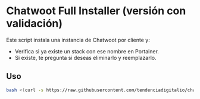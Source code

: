 # Chatwoot Full Installer (versión con validación)

Este script instala una instancia de Chatwoot por cliente y:
- Verifica si ya existe un stack con ese nombre en Portainer.
- Si existe, te pregunta si deseas eliminarlo y reemplazarlo.

## Uso

```bash
bash <(curl -s https://raw.githubusercontent.com/tendenciadigitalio/chatwoot-full/main/chatwoot-full.sh)
```
